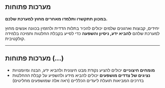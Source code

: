 ## מערכות פתוחות

**במכוון תתקשרו ותלמדו מאחרים מחוץ למערכת שלכם.**

יחידים, קבוצות וארגונים שלמים יכולים להכיר בתלות הדדית ולהזמין בכוונה אנשים מחוץ למערכת שלהם **להביא ידע, ניסיון והשפעה** כדי לסייע בקבלת החלטות ותמיכה בלמידה קולקטיבית.

* * *

## מערכות פתוחות (...)

- **מומחים חיצוניים** יכולים להציע נקודת מבט חיצונית ולהביא ידע, הבנה ומיומנויות
- **נציגים של צדדים מושפעים** יכולים להביא מידע ולהשפיע על קבלת ההחלטות בדרכים המביאות תועלת ליעדים הכלליים (ראה אלה שמושפעים מחליטים)